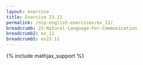 ```yaml
---
layout: exercise
title: Exercise 23.11
permalink: /nlp-english-exercises/ex_11/
breadcrumb: 23-Natural-Language-For-Communication
breadcrumb2: ex_11
breadcrumb5: ex23.11
---
```


{% include mathjax_support %}

